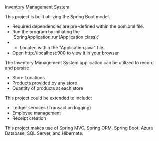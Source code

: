 Inventory Management System

This project is built utilizing the Spring Boot model. 
 - Required dependencies are pre-defined within the pom.xml file. 
 - Run the program by initiating the 'SpringApplication.run(Application.class);' 
 - - Located within the "Application.java" file.
 - Open http://localhost:900 to view it in your browser

The Inventory Management System application can be utilized to record and persist:
 -  Store Locations
 -  Products provided by any store
 -  Quantity of products at each store

This project could be extended to include:
- Ledger services (Transaction logging)
- Employee management
- Receipt creation

This project makes use of Spring MVC, Spring ORM, Spring Boot, Azure Database, SQL Server, and Hibernate.
